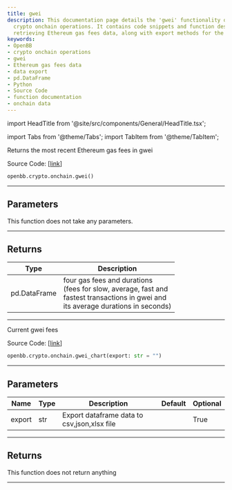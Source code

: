 ```yaml
---
title: gwei
description: This documentation page details the 'gwei' functionality of OpenBB's
  crypto onchain operations. It contains code snippets and function descriptions for
  retrieving Ethereum gas fees data, along with export methods for the same.
keywords:
- OpenBB
- crypto onchain operations
- gwei
- Ethereum gas fees data
- data export
- pd.DataFrame
- Python
- Source Code
- function documentation
- onchain data
---
```


import HeadTitle from '@site/src/components/General/HeadTitle.tsx';

<HeadTitle title="crypto.onchain.gwei - Reference | OpenBB SDK Docs" />

import Tabs from '@theme/Tabs';
import TabItem from '@theme/TabItem';

<Tabs>
<TabItem value="model" label="Model" default>

Returns the most recent Ethereum gas fees in gwei

Source Code: [[link](https://github.com/OpenBB-finance/OpenBBTerminal/tree/main/openbb_terminal/cryptocurrency/onchain/ethgasstation_model.py#L13)]

```python
openbb.crypto.onchain.gwei()
```

---

## Parameters

This function does not take any parameters.

---

## Returns

| Type | Description |
| ---- | ----------- |
| pd.DataFrame | four gas fees and durations<br/>    (fees for slow, average, fast and<br/>    fastest transactions in gwei and<br/>    its average durations in seconds) |
---

</TabItem>
<TabItem value="view" label="Chart">

Current gwei fees

Source Code: [[link](https://github.com/OpenBB-finance/OpenBBTerminal/tree/main/openbb_terminal/cryptocurrency/onchain/ethgasstation_view.py#L14)]

```python
openbb.crypto.onchain.gwei_chart(export: str = "")
```

---

## Parameters

| Name | Type | Description | Default | Optional |
| ---- | ---- | ----------- | ------- | -------- |
| export | str | Export dataframe data to csv,json,xlsx file |  | True |


---

## Returns

This function does not return anything

---

</TabItem>
</Tabs>
